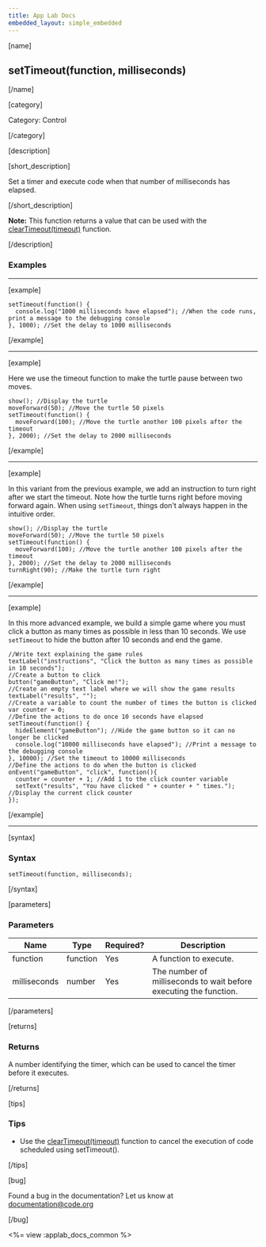```yaml
---
title: App Lab Docs
embedded_layout: simple_embedded
---
```


[name]

## setTimeout(function, milliseconds)

[/name]


[category]

Category: Control

[/category]

[description]

[short_description]

Set a timer and execute code when that number of milliseconds has elapsed.

[/short_description]

**Note:** This function returns a value that can be used with the [clearTimeout(timeout)](/applab/docs/clearTimeout) function.

[/description]

### Examples
____________________________________________________

[example]


```
setTimeout(function() {
  console.log("1000 milliseconds have elapsed"); //When the code runs, print a message to the debugging console
}, 1000); //Set the delay to 1000 milliseconds
```

[/example]

____________________________________________________

[example]

Here we use the timeout function to make the turtle pause between two moves.

```
show(); //Display the turtle
moveForward(50); //Move the turtle 50 pixels
setTimeout(function() {
  moveForward(100); //Move the turtle another 100 pixels after the timeout
}, 2000); //Set the delay to 2000 milliseconds
```

[/example]

____________________________________________________

[example]

In this variant from the previous example, we add an instruction to turn right after we start the timeout. Note how the turtle turns right before moving forward again. When using `setTimeout`, things don't always happen in the intuitive order.

```
show(); //Display the turtle
moveForward(50); //Move the turtle 50 pixels
setTimeout(function() {
  moveForward(100); //Move the turtle another 100 pixels after the timeout
}, 2000); //Set the delay to 2000 milliseconds
turnRight(90); //Make the turtle turn right
```

[/example]

____________________________________________________

[example]

In this more advanced example, we build a simple game where you must click a button as many times as possible in less than 10 seconds. We use `setTimeout` to hide the button after 10 seconds and end the game.

```
//Write text explaining the game rules
textLabel("instructions", "Click the button as many times as possible in 10 seconds");
//Create a button to click
button("gameButton", "Click me!");
//Create an empty text label where we will show the game results
textLabel("results", "");
//Create a variable to count the number of times the button is clicked
var counter = 0;
//Define the actions to do once 10 seconds have elapsed
setTimeout(function() {
  hideElement("gameButton"); //Hide the game button so it can no longer be clicked
  console.log("10000 milliseconds have elapsed"); //Print a message to the debugging console
}, 10000); //Set the timeout to 10000 milliseconds
//Define the actions to do when the button is clicked
onEvent("gameButton", "click", function(){
  counter = counter + 1; //Add 1 to the click counter variable
  setText("results", "You have clicked " + counter + " times."); //Display the current click counter
});
```


[/example]

____________________________________________________

[syntax]

### Syntax

```
setTimeout(function, milliseconds);
```

[/syntax]

[parameters]

### Parameters

| Name  | Type | Required? | Description |
|-----------------|------|-----------|-------------|
| function | function | Yes | A function to execute.  |
| milliseconds | number | Yes | The number of milliseconds to wait before executing the function.  |

[/parameters]

[returns]

### Returns
A number identifying the timer, which can be used to cancel the timer before it executes.

[/returns]

[tips]

### Tips
- Use the [clearTimeout(timeout)](/applab/docs/clearTimeout) function to cancel the execution of code scheduled using setTimeout().

[/tips]

[bug]

Found a bug in the documentation? Let us know at documentation@code.org

[/bug]

<%= view :applab_docs_common %>
